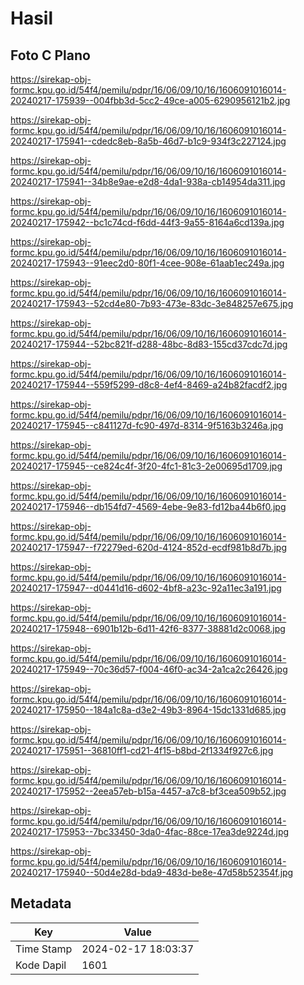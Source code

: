 # Hasil

## Foto C Plano

https://sirekap-obj-formc.kpu.go.id/54f4/pemilu/pdpr/16/06/09/10/16/1606091016014-20240217-175939--004fbb3d-5cc2-49ce-a005-6290956121b2.jpg

https://sirekap-obj-formc.kpu.go.id/54f4/pemilu/pdpr/16/06/09/10/16/1606091016014-20240217-175941--cdedc8eb-8a5b-46d7-b1c9-934f3c227124.jpg

https://sirekap-obj-formc.kpu.go.id/54f4/pemilu/pdpr/16/06/09/10/16/1606091016014-20240217-175941--34b8e9ae-e2d8-4da1-938a-cb14954da311.jpg

https://sirekap-obj-formc.kpu.go.id/54f4/pemilu/pdpr/16/06/09/10/16/1606091016014-20240217-175942--bc1c74cd-f6dd-44f3-9a55-8164a6cd139a.jpg

https://sirekap-obj-formc.kpu.go.id/54f4/pemilu/pdpr/16/06/09/10/16/1606091016014-20240217-175943--91eec2d0-80f1-4cee-908e-61aab1ec249a.jpg

https://sirekap-obj-formc.kpu.go.id/54f4/pemilu/pdpr/16/06/09/10/16/1606091016014-20240217-175943--52cd4e80-7b93-473e-83dc-3e848257e675.jpg

https://sirekap-obj-formc.kpu.go.id/54f4/pemilu/pdpr/16/06/09/10/16/1606091016014-20240217-175944--52bc821f-d288-48bc-8d83-155cd37cdc7d.jpg

https://sirekap-obj-formc.kpu.go.id/54f4/pemilu/pdpr/16/06/09/10/16/1606091016014-20240217-175944--559f5299-d8c8-4ef4-8469-a24b82facdf2.jpg

https://sirekap-obj-formc.kpu.go.id/54f4/pemilu/pdpr/16/06/09/10/16/1606091016014-20240217-175945--c841127d-fc90-497d-8314-9f5163b3246a.jpg

https://sirekap-obj-formc.kpu.go.id/54f4/pemilu/pdpr/16/06/09/10/16/1606091016014-20240217-175945--ce824c4f-3f20-4fc1-81c3-2e00695d1709.jpg

https://sirekap-obj-formc.kpu.go.id/54f4/pemilu/pdpr/16/06/09/10/16/1606091016014-20240217-175946--db154fd7-4569-4ebe-9e83-fd12ba44b6f0.jpg

https://sirekap-obj-formc.kpu.go.id/54f4/pemilu/pdpr/16/06/09/10/16/1606091016014-20240217-175947--f72279ed-620d-4124-852d-ecdf981b8d7b.jpg

https://sirekap-obj-formc.kpu.go.id/54f4/pemilu/pdpr/16/06/09/10/16/1606091016014-20240217-175947--d0441d16-d602-4bf8-a23c-92a11ec3a191.jpg

https://sirekap-obj-formc.kpu.go.id/54f4/pemilu/pdpr/16/06/09/10/16/1606091016014-20240217-175948--6901b12b-6d11-42f6-8377-38881d2c0068.jpg

https://sirekap-obj-formc.kpu.go.id/54f4/pemilu/pdpr/16/06/09/10/16/1606091016014-20240217-175949--70c36d57-f004-46f0-ac34-2a1ca2c26426.jpg

https://sirekap-obj-formc.kpu.go.id/54f4/pemilu/pdpr/16/06/09/10/16/1606091016014-20240217-175950--184a1c8a-d3e2-49b3-8964-15dc1331d685.jpg

https://sirekap-obj-formc.kpu.go.id/54f4/pemilu/pdpr/16/06/09/10/16/1606091016014-20240217-175951--36810ff1-cd21-4f15-b8bd-2f1334f927c6.jpg

https://sirekap-obj-formc.kpu.go.id/54f4/pemilu/pdpr/16/06/09/10/16/1606091016014-20240217-175952--2eea57eb-b15a-4457-a7c8-bf3cea509b52.jpg

https://sirekap-obj-formc.kpu.go.id/54f4/pemilu/pdpr/16/06/09/10/16/1606091016014-20240217-175953--7bc33450-3da0-4fac-88ce-17ea3de9224d.jpg

https://sirekap-obj-formc.kpu.go.id/54f4/pemilu/pdpr/16/06/09/10/16/1606091016014-20240217-175940--50d4e28d-bda9-483d-be8e-47d58b52354f.jpg


## Metadata

| Key        | Value               |
| ---------- | ------------------- |
| Time Stamp | 2024-02-17 18:03:37 |
| Kode Dapil | 1601                |



